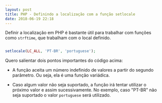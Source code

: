 ```yaml
---
layout: post
title: PHP - Definindo a localização com a função setlocale
date: 2018-06-19 22:18
---
```


Definir a localização em PHP é bastante útil para trabalhar com funções como ```strftime```, que trabalham com o local definido.

```php

setlocale(LC_ALL, 'PT-BR', 'portuguese');

```

Quero salientar dois pontos importantes do código acima:

* A função aceita um número indefinido de valores a partir do segundo parâmetro. Ou seja, ela é uma função variádica.

* Caso algum valor não seja suportado, a função irá tentar utilizar o próximo valor e assim sucessivamente. No exemplo, caso "PT-BR" não seja suportado o  valor ```portuguese``` será utilizado.